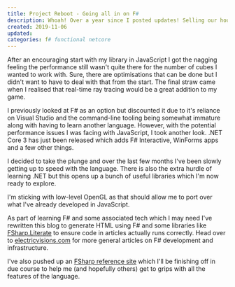 ```yaml
---
title: Project Reboot - Going all in on F#
description: Whoah! Over a year since I posted updates! Selling our house and moving into a van is busy work! In that time I've had a chance to reflect on my
created: 2019-11-06
updated:
categories: f# functional netcore
---
```


After an encouraging start with my library in JavaScript I got the nagging
feeling the performance still wasn't quite there for the number of cubes I
wanted to work with. Sure, there are optimisations that can be done but I
didn't want to have to deal with that from the start. The final straw came
when I realised that real-time ray tracing would be a great addition to my game.

I previously looked at F# as an option but discounted it due to it's reliance
on Visual Studio and the command-line tooling being somewhat immature along
with having to learn another language. However, with the potential performance
issues I was facing with JavaScript, I took another look. .NET Core 3 has just
been released which adds F# Interactive, WinForms apps and a few other things.

I decided to take the plunge and over the last few months I've been slowly
getting up to speed with the language. There is also the extra hurdle of
learning .NET but this opens up a bunch of useful libraries which I'm now ready
to explore.

I'm sticking with low-level OpenGL as that should allow me to port over what
I've already developed in JavaScript.

As part of learning F# and some associated tech which I may need I've
rewritten this blog to generate HTML using F# and some libraries like
[FSharp.Literate](https://fsprojects.github.io/FSharp.Formatting/literate.html)
to ensure code in articles actually runs correctly. Head over to 
[electricvisions.com](https://electricvisions.com) for more general articles
on F# development and infrastructure.


I've also pushed up an [FSharp reference site](fsharp-reference.com) which I'll
be finishing off in due course to help me (and hopefully others) get to grips
with all the features of the language.


